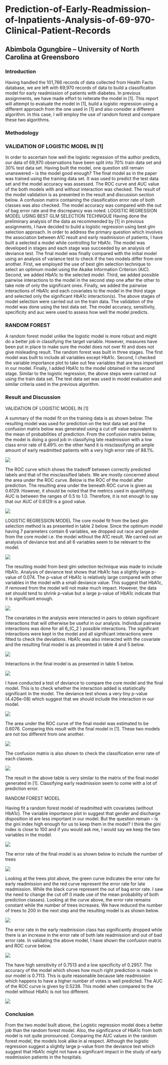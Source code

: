 # Prediction-of-Early-Readmission-of-Inpatients-Analysis-of-69-970-Clinical-Patient-Records

## Abimbola Ogungbire – University of North Carolina at Greensboro

### Introduction

Having handled the 101,766 records of data collected from Health Facts database, we are left with 69,970 records of data to build a classification model for early readmission of patients with diabetes. In previous assignments, we have made effort to reiterate the model in [1]. This report will attempt to evaluate the model in [1], build a logistic regression using a different approach from the one used in [1] and also consider a different algorithm. In this case, I will employ the use of random forest and compare these two algorithms.

### Methodology

### VALIDATION OF LOGISTIC MODEL IN [1]

In order to ascertain how well the logistic regression of the author predicts, our data of 69,970 observations have been split into 70% train data set and 30% test data set. Having built the model, one question still remain unanswered – is the model good enough? 
The final model as in the paper was trained using the training data set. It was used to predict the test data set and the model accuracy was assessed. The ROC curve and AUC value of the both models with and without interaction was checked. The result of the model validation is as presented in the result and discussion section below.
A confusion matrix containing the classification error rate of both classes was also checked. The model accuracy was compared with the out of bag error rate and the discrepancy was noted.
LOGISTIC REGRESSION MODEL USING BEST GLM SELECTION TECHNIQUE
Having done the preliminary analysis of the data as recommended by [1] in previous assignments, I have decided to build a logistic regression using best glm selection approach. 
In order to address the primary question which involves the association between A1C result and early readmission of patients, I have built a selected a model while controlling for HbA1c.
The model was developed in stages and each stage was succeeded by an analysis of deviance test. The final model was finally compared with the initial model using an analysis of variance test to check if the two models differ from one another.
First, we employed the use of best glm selection technique to select an optimum model using the Akaike Information Criterion (AIC). Second, we added HbA1c to the selected model. Third, we added possible pairwise interactions to the model in the second step one after the other to take note of only the significant ones. Finally, we added the pairwise interactions of HbA1c and each covariates to the model in the third stage and selected only the significant HbA1c interaction(s).
The above stages of model selection were carried out on the train data. The validation of the model was done using the test data set. The model accuracy, sensitivity, specificity and auc were used to assess how well the model predicts.

### RANDOM FOREST

A random forest model unlike the logistic model is more robust and might do a better job in classifying the target variable. However, measures have been put in place to make sure the model does not over fit and does not give misleading result.
The random forest was built in three stages. The first model was built to include all variables except HbA1c. Second, I checked the variable importance plot to take out few variables that are less important in our model. Finally, I added HbA1c to the model obtained in the second stage.
Similar to the logistic regression, the above steps were carried out using the train data set. The test data set was used in model evaluation and similar criteria used in the previous algorithm.

### Result and Discussion

VALIDATION OF LOGISTIC MODEL IN [1]

A summary of the model fit on the training data is as shown below:
The resulting model was used for prediction on the test data set and the confusion matrix below was generated using a cut off value equivalent to the mean of probabilities of prediction.
From the confusion matrix below, the model is doing a good job in classifying late readmission with a low class error rate of 6.49% on the other hand it is misclassifying an ample amount of early readmitted patients with a very high error rate of 88.1%.

![](table1.PNG)


The ROC curve which shows the tradeoff between correctly predicted labels and that of the misclassified labels. We are mostly concerned about the area under the ROC curve. Below is the ROC of the model after prediction. The resulting area under the beneath ROC curve is given as 0.6129. However, it should be noted that the metrics used in quantifying AUC is between the ranges of 0.5 to 1.0. Therefore, it is not enough to say that our AUC of 0.6129 is a good value.
 
 ![](fig1.PNG)


LOGISTIC REGRESSION MODEL
The core model fit from the best glm selection method is as presented in table 2 below. Since the optimum model having 7 parameters contain 6 variables, we dropped out race and gender from the core model i.e. the model without the A1C result. We carried out an analysis of deviance test and all 6 variables seem to be relevant to the model. 

![](table2.PNG)

The resulting model from best glm selection technique was made to include HbA1c. Analysis of deviance test shows that HbA1c has a slightly large p-value of 0.074. The p-value of HbA1c is relatively large compared with other variables in the model with a small deviance value. This suggest that HbA1c, if removed from the model will not make much impact. However, the data set should tend to shrink p-value but a large p-value of HbA1c indicate that it is significant enough.

![](table3.PNG)

The covariates in the analysis were interacted in pairs to obtain significant interactions that will otherwise be useful in our analysis. Individual pairwise interactions was done for all 6_(C_2 )  possible interactions. The significant interactions were kept in the model and all significant interactions were fitted to check the deviations. HbA1c was also interacted with the covariate and the resulting final model is as presented in table 4 and 5 below.

![](table4.PNG)

Interactions in the final model is as presented in table 5 below.

![](table5.PNG)

I have conducted a test of deviance to compare the core model and the final model. This is to check whether the interaction added is statistically significant in the model. The deviance test shows a very tiny p-value (4.426e-08) which suggest that we should include the interaction in our model.

![](table6.PNG)

The area under the ROC curve of the final model was estimated to be 0.6076. Comparing this result with the final model in [1]. These two models are not too different from one another.
 
 ![](fig2.PNG)
 
The confusion matrix is also shown to check the classification error rate of each classes.

![](table7.PNG)

The result in the above table is very similar to the matrix of the final model generated in [1]. Classifying early readmission seem to come with a lot of prediction error.


RANDOM FOREST MODEL

Having fit a random forest model of readmitted with covariates (without HbA1c). The variable importance plot in suggest that gender and discharge disposition id are less important in our model. But the question remain – Is the gini index high enough for us to keep them in the           model? I think the gini index is close to 100 and if you would ask me, I would say we keep the two variables in the model.

![](fig3.PNG)

The error rate of the final model is as shown below to include the number of trees

![](fig4.PNG)
 
Looking at the trees plot above, the green curve indicates the error rate for early readmission and the red curve represent the error rate for late readmission. While the black curve represent the out of bag error rate. 
I saw the need to change the cut off (I made use of the mean probability of both prediction classes). Looking at the curve above, the error rate remains constant while the number of trees increases. We have reduced the number of trees to 200 in the next step and the resulting model is as shown below.
 
 ![](fig5.PNG)

The error rate in the early readmission class has significantly dropped while there is an increase in the error rate of both late readmission and out of bad error rate.
In validating the above model, I have shown the confusion matrix and ROC curve below.

![](table8.PNG)

The have high sensitivity of 0.7513 and a low specificity of 0.2957. The accuracy of the model which shows how much right prediction is made in our model is 0.7113. This is quite reasonable because late readmission which happens to have a higher number of votes is well predicted.
The AUC of the ROC curve is given by 0.5238. This model when compared to the model without HbA1c is not too different.

![](fig6.PNG)
 
### Conclusion

From the two model built above, the Logistic regression model does a better job than the random forest model. Also, the significance of HbA1c from both model is not quite pronounced. Comparing the AUC values in the random forest model, the models look alike in al respect. 
Although the logistic regression suggest a slightly large p-value from the deviance test which suggest that HbA1c might not have a significant impact in the study of early readmission patients in the hospitals. 

